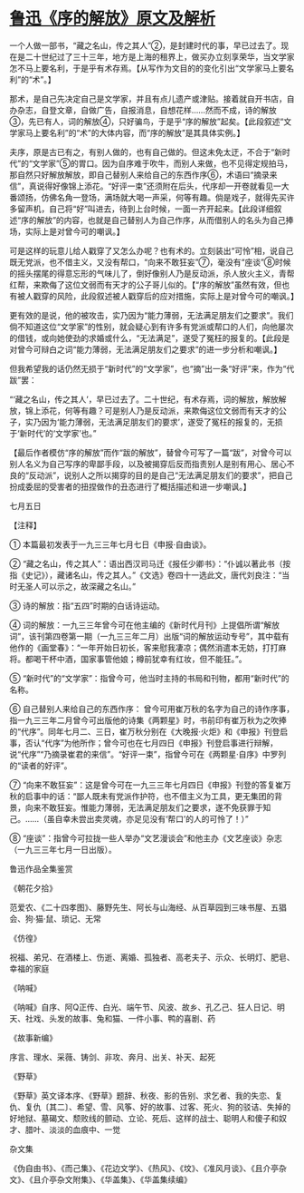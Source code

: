 # [鲁迅《序的解放》原文及解析](https://www.vrrw.net/wx/8110.html)

一个人做一部书，“藏之名山，传之其人”②，是封建时代的事，早已过去了。现在是二十世纪过了三十三年，地方是上海的租界上，做买办立刻享荣华，当文学家怎不马上要名利，于是乎有术存焉。【从写作为文目的的变化引出“文学家马上要名利”的“术”。】

那术，是自己先决定自己是文学家，并且有点儿遗产或津贴。接着就自开书店，自办杂志，自登文章，自做广告，自报消息，自想花样……然而不成，诗的解放③，先已有人，词的解放④，只好骗鸟，于是乎“序的解放”起矣。【此段叙述“文学家马上要名利”的“术”的大体内容，而“序的解放”是其具体实例。】



夫序，原是古已有之，有别人做的，也有自己做的。但这未免太迂，不合于“新时代”的“文学家”⑤的胃口。因为自序难于吹牛，而别人来做，也不见得定规拍马，那自然只好解放解放，即自己替别人来给自己的东西作序⑥，术语曰“摘录来信”，真说得好像锦上添花。“好评一束”还须附在后头，代序却一开卷就看见一大番颂扬，仿佛名角一登场，满场就大喝一声采，何等有趣。倘是戏子，就得先买许多留声机，自己将“好”叫进去，待到上台时候，一面一齐开起来。【此段详细叙述“序的解放”的内容，也就是自己替别人为自己作序，从而借别人的名头为自己捧场，实际上是对曾今可的嘲讽。】

可是这样的玩意儿给人戳穿了又怎么办呢？也有术的。立刻装出“可怜”相，说自己既无党派，也不借主义，又没有帮口，“向来不敢狂妄”⑦，毫没有“座谈”⑧时候的摇头摆尾的得意忘形的气味儿了，倒好像别人乃是反动派，杀人放火主义，青帮红帮，来欺侮了这位文弱而有天才的公子哥儿似的。【“序的解放”虽然有效，但也有被人戳穿的风险，此段叙述被人戳穿后的应对措施，实际上是对曾今可的嘲讽。】

更有效的是说，他的被攻击，实乃因为“能力薄弱，无法满足朋友们之要求”。我们倘不知道这位“文学家”的性别，就会疑心到有许多有党派或帮口的人们，向他屡次的借钱，或向她使劲的求婚或什么，“无法满足”，遂受了冤枉的报复的。【此段是对曾今可辩白之词“能力薄弱，无法满足朋友们之要求”的进一步分析和嘲讽。】

但我希望我的话仍然无损于“新时代”的“文学家”，也“摘”出一条“好评”来，作为“代跋”罢：

“‘藏之名山，传之其人’，早已过去了。二十世纪，有术存焉，词的解放，解放解放，锦上添花，何等有趣？可是别人乃是反动派，来欺侮这位文弱而有天才的公子，实乃因为‘能力薄弱，无法满足朋友们的要求’，遂受了冤枉的报复的，无损于‘新时代’的‘文学家’也。”

【最后作者模仿“序的解放”而作“跋的解放”，替曾今可写了一篇“跋”，对曾今可以别人名义为自己写序的卑鄙手段，以及被揭穿后反而指责别人是别有用心、居心不良的“反动派”，说别人之所以揭穿的目的是自己“无法满足朋友们的要求”，把自己扮成委屈的受害者的扭捏做作的丑态进行了概括描述和进一步嘲讽。】

七月五日





【注释】

① 本篇最初发表于一九三三年七月七日《申报·自由谈》。

② “藏之名山，传之其人”：语出西汉司马迁《报任少卿书》：“仆诚以著此书（按指《史记》），藏诸名山，传之其人。”《文选》卷四十一选此文，唐代刘良注：“当时无圣人可以示之，故深藏之名山。”

③ 诗的解放：指“五四”时期的白话诗运动。

④ 词的解放：一九三三年曾今可在他主编的《新时代月刊》上提倡所谓“解放词”，该刊第四卷第一期（一九三三年二月）出版“词的解放运动专号”，其中载有他作的《画堂春》：“一年开始日初长，客来慰我凄凉；偶然消遣本无妨，打打麻将。都喝干杯中酒，国家事管他娘；樽前犹幸有红妆，但不能狂。”。

⑤ “新时代”的“文学家”：指曾今可，他当时主持的书局和刊物，都用“新时代”的名称。

⑥ 自己替别人来给自己的东西作序： 曾今可用崔万秋的名字为自己的诗作序事，指一九三三年二月曾今可出版他的诗集《两颗星》时，书前印有崔万秋为之吹捧的“代序”。同年七月二、三日，崔万秋分别在《大晚报·火炬》和《申报》刊登启事，否认“代序”为他所作；曾今可也在七月四日《申报》刊登启事进行辩解，说“代序”“乃摘录崔君的来信”。“好评一束”，指曾今可在《两颗星·自序》中罗列的“读者的好评”。

⑦ “向来不敢狂妄”：这是曾今可在一九三三年七月四日《申报》刊登的答复崔万秋的启事中的话：“鄙人既未有党派作护符，也不借主义为工具，更无集团的背景，向来不敢狂妄。惟能力薄弱，无法满足朋友们之要求，遂不免获罪于知己。……（虽自幸未尝出卖灵魂，亦足见没有‘帮口’的人的可怜了！）”

⑧ “座谈”：指曾今可拉拢一些人举办“文艺漫谈会”和他主办《文艺座谈》杂志（一九三三年七月一日出版）。

鲁迅作品全集鉴赏

《朝花夕拾》

范爱农、《二十四孝图》、藤野先生、阿长与山海经、从百草园到三味书屋、五猖会、狗·猫·鼠、琐记、无常

《仿徨》

祝福、弟兄、在酒楼上、伤逝、离婚、孤独者、高老夫子、示众、长明灯、肥皂、幸福的家庭

《呐喊》

《呐喊》自序、阿Q正传、白光、端午节、风波、故乡、孔乙己、狂人日记、明天、社戏、头发的故事、兔和猫、一件小事、鸭的喜剧、药

《故事新编》

序言、理水、采薇、铸剑、非攻、奔月、出关、补天、起死

《野草》

《野草》英文译本序、《野草》题辞、秋夜、影的告别、求乞者、我的失恋、复仇、复仇〔其二〕、希望、雪、风筝、好的故事、过客、死火、狗的驳诘、失掉的好地狱、墓碣文、颓败线的颤动、立论、死后、这样的战士、聪明人和傻子和奴才、腊叶、淡淡的血痕中、一觉

杂文集

《伪自由书》、《而己集》、《花边文学》、《热风》、《坟》、《准风月谈》、《且介亭杂文》、《且介亭杂文附集》、《华盖集》、《华盖集续编》

